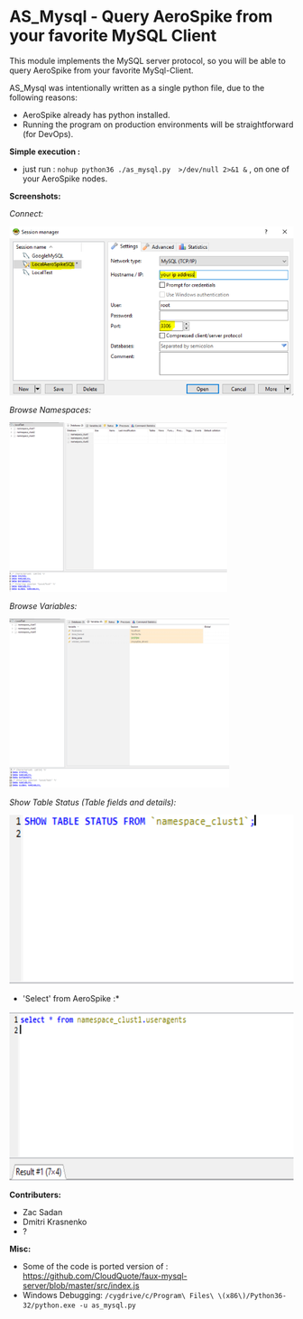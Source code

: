 # AS_Mysql - Query AeroSpike from your favorite MySQL Client

This module implements the MySQL server protocol, so you will be able to query AeroSpike from your favorite MySql-Client.

AS_Mysql was intentionally written as a single python file, due to the following reasons:

- AeroSpike already has python installed.
- Running the program on production environments will be straightforward (for DevOps).

**Simple execution :**

- just run : `nohup python36 ./as_mysql.py  >/dev/null 2>&1 &` , on one of your AeroSpike nodes.

**Screenshots:**


*Connect:*

<img src="README/connect.png" height="300">

*Browse Namespaces:*

<img src="README/namespaces.png" height="300">

*Browse Variables:*

<img src="README/variables.png" height="300">

*Show Table Status (Table fields and details):*

<img src="README/table_status.png" height="300">

* 'Select' from AeroSpike :*

<img src="README/select.png" height="300">


**Contributers:**

- Zac Sadan
- Dmitri Krasnenko
- ?


**Misc:**

- Some of the code is ported version of : https://github.com/CloudQuote/faux-mysql-server/blob/master/src/index.js
- Windows Debugging: `/cygdrive/c/Program\ Files\ \(x86\)/Python36-32/python.exe -u as_mysql.py`
